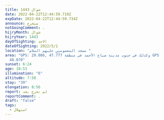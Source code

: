 ```yaml
---
title: شوال 1443
date: 2022-04-22T12:44:59.710Z
expDate: 2022-04-22T12:44:59.734Z
announce: ستخرج
notGoingComment: .
hijryMonth: شوال
hijryYear: 1443
dayOfSighting: الاحد
dateOfSighting: 2022/5/1
location: "مسجد المعصومين عليهم السلام "
area: "GPS: 29.086, 47.777 وكذلك في جنوب مدينة صباح الأحمد في منطقة GPS:28.743,
  48.070"
sunset: 6:24
age: 18:53
illumination: "6"
altitude: 7:50
stay: "39"
elongation: 8:56
report: لم تخرج بعد
reportComment: .
draft: "false"
tags:
  - استهلال
---
```

